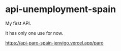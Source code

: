 # api-unemployment-spain
My first API.

It has only one use for now.

https://api-paro-spain-jenvigo.vercel.app/paro
